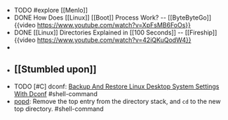 - TODO #explore [[Menlo]]
- DONE How Does [[Linux]] [[Boot]] Process Work? -- [[ByteByteGo]]
  {{video https://www.youtube.com/watch?v=XpFsMB6FoOs}}
- DONE [[Linux]] Directories Explained in [[100 Seconds]] -- [[Fireship]] 
  {{video https://www.youtube.com/watch?v=42iQKuQodW4}}
-
- ## [[Stumbled upon]]
- TODO [#C] dconf: [Backup And Restore Linux Desktop System Settings With Dconf](https://ostechnix.com/backup-and-restore-linux-desktop-system-settings-with-dconf/) #shell-command
- [popd](https://www.gnu.org/software/bash/manual/html_node/Directory-Stack-Builtins.html#index-popd): Remove the top entry from the directory stack, and `cd` to the new top directory. #shell-command
